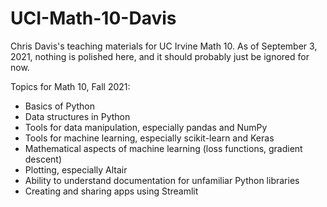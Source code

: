 # UCI-Math-10-Davis
Chris Davis's teaching materials for UC Irvine Math 10.  As of September 3, 2021, nothing is polished here, and it should probably just be ignored for now.
 
Topics for Math 10, Fall 2021:
* Basics of Python
* Data structures in Python
* Tools for data manipulation, especially pandas and NumPy
* Tools for machine learning, especially scikit-learn and Keras
* Mathematical aspects of machine learning (loss functions, gradient descent)
* Plotting, especially Altair
* Ability to understand documentation for unfamiliar Python libraries
* Creating and sharing apps using Streamlit
